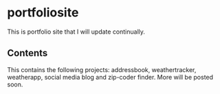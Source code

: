 # portfoliosite
This is portfolio site that I will update continually.
## Contents
This contains the following projects:
addressbook, weathertracker, weatherapp, social media blog and zip-coder finder.  More will be posted soon.
